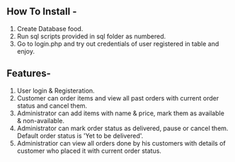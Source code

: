 How To Install -
---------

1. Create Database food.
2. Run sql scripts provided in sql folder as numbered.
3. Go to login.php and try out credentials of user registered in table and enjoy.

Features-
---------

1. User login & Registeration.
2. Customer can order items and view all past orders with current order status and cancel them.
3. Administrator can add items with name & price, mark them as available & non-available.
4. Administrator can mark order status as delivered, pause or cancel them. Default order status is 'Yet to be delivered'.
5. Administratior can view all orders done by his customers with details of customer who placed it with current order status.
